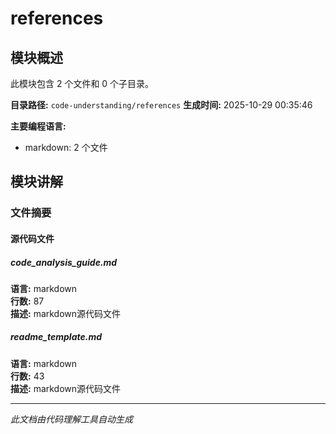 # references

## 模块概述

此模块包含 2 个文件和 0 个子目录。

**目录路径:** `code-understanding/references`
**生成时间:** 2025-10-29 00:35:46

**主要编程语言:**
- markdown: 2 个文件

## 模块讲解

### 文件摘要

#### 源代码文件

##### code_analysis_guide.md

**语言:** markdown  
**行数:** 87  
**描述:** markdown源代码文件

##### readme_template.md

**语言:** markdown  
**行数:** 43  
**描述:** markdown源代码文件


---
*此文档由代码理解工具自动生成*